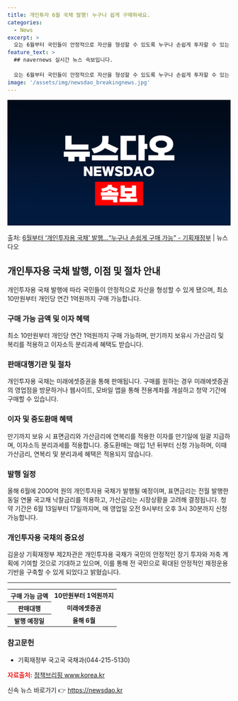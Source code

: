 ```yaml
---
title: 개인투자 6월 국채 발행! 누구나 쉽게 구매하세요.
categories:
  - News
excerpt: >
  오는 6월부터 국민들이 안정적으로 자산을 형성할 수 있도록 누구나 손쉽게 투자할 수 있는 개인투자용 국채를 …
feature_text: >
  ## navernews 실시간 뉴스 속보입니다.

  오는 6월부터 국민들이 안정적으로 자산을 형성할 수 있도록 누구나 손쉽게 투자할 수 있는 개인투자용 국채를 …
image: '/assets/img/newsdao_breakingnews.jpg'
---
```


![뉴스다오 속보](/assets/img/newsdao_breakingnews.jpg)

<p>출처: <a href="https://newsdao.kr/3961" rel="dofollow">6월부터 ‘개인투자용 국채’ 발행…“누구나 손쉽게 구매 가능”  - 기획재정부</a> | 뉴스다오</p>

<h2 data-ke-size="size26">개인투자용 국채 발행, 이점 및 절차 안내</h2>
<p data-ke-size="size16">개인투자용 국채 발행에 따라 국민들이 안정적으로 자산을 형성할 수 있게 됐으며, 최소 10만원부터 개인당 연간 1억원까지 구매 가능합니다.</p>

<h3>구매 가능 금액 및 이자 혜택</h3>
<p data-ke-size="size16">최소 10만원부터 개인당 연간 1억원까지 구매 가능하며, 만기까지 보유시 가산금리 및 복리를 적용하고 이자소득 분리과세 혜택도 받습니다.</p>

<h3>판매대행기관 및 절차</h3>
<p data-ke-size="size16">개인투자용 국채는 미래에셋증권을 통해 판매됩니다. 구매를 원하는 경우 미래에셋증권의 영업점을 방문하거나 웹사이트, 모바일 앱을 통해 전용계좌를 개설하고 청약 기간에 구매할 수 있습니다.</p>

<h3>이자 및 중도환매 혜택</h3>
<p data-ke-size="size16">만기까지 보유 시 표면금리와 가산금리에 연복리를 적용한 이자를 만기일에 일괄 지급하며, 이자소득 분리과세를 적용합니다. 중도환매는 매입 1년 뒤부터 신청 가능하며, 이때 가산금리, 연복리 및 분리과세 혜택은 적용되지 않습니다.</p>

<h3>발행 일정</h3>
<p data-ke-size="size16">올해 6월에 2000억 원의 개인투자용 국채가 발행될 예정이며, 표면금리는 전월 발행한 동일 연물 국고채 낙찰금리를 적용하고, 가산금리는 시장상황을 고려해 결정됩니다. 청약 기간은 6월 13일부터 17일까지며, 매 영업일 오전 9시부터 오후 3시 30분까지 신청 가능합니다.</p>

<h3>개인투자용 국채의 중요성</h3>
<p data-ke-size="size16">김윤상 기획재정부 제2차관은 개인투자용 국채가 국민의 안정적인 장기 투자와 저축 계획에 기여할 것으로 기대하고 있으며, 이를 통해 전 국민으로 확대된 안정적인 재정운용 기반을 구축할 수 있게 되었다고 밝혔습니다.</p>

<hr>
<table>
    <tr>
        <th>구매 가능 금액</th>
        <td style="text-align: center; height: 17px;"><b>10만원부터 1억원까지</b></td>
    </tr>
    <tr>
        <th>판매대행</th>
        <td style="text-align: center; height: 17px;"><b>미래에셋증권</b></td>
    </tr>
    <tr>
        <th>발행 예정일</th>
        <td style="text-align: center; height: 17px;"><b>올해 6월</b></td>
    </tr>
</table>
<h3>참고문헌</h3>
<ul>
    <li>기획재정부 국고국 국채과(044-215-5130)</li>
</ul>
<p data-ke-size="size16"><b><span style="color: #ee2323;">자료출처:</span></b> <a href="https://newsdao.kr/3961">정책브리핑 www.korea.kr</a></p> 

신속 뉴스 바로가기 👉 <a href="https://newsdao.kr" rel="dofollow">https://newsdao.kr</a>


